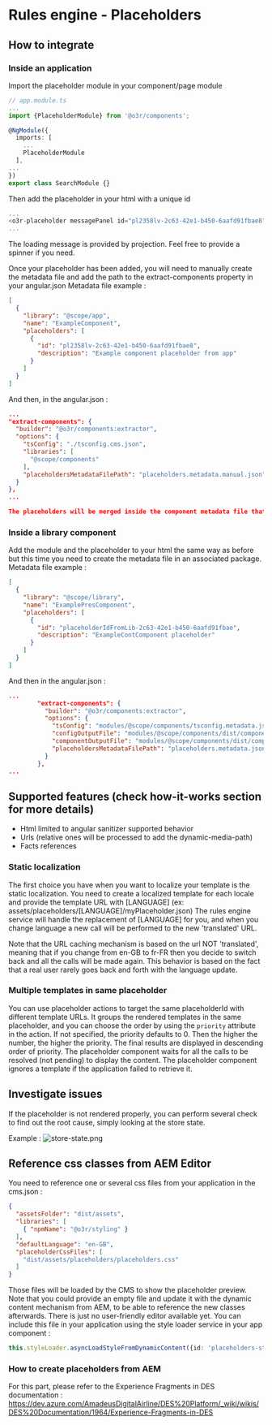 # Rules engine - Placeholders

## How to integrate

### Inside an application

Import the placeholder module in your component/page module

```typescript
// app.module.ts
...
import {PlaceholderModule} from '@o3r/components';

@NgModule({
  imports: [
    ...
    PlaceholderModule
  ],
...
})
export class SearchModule {}
```

Then add the placeholder in your html with a unique id
```typescript
...
<o3r-placeholder messagePanel id="pl2358lv-2c63-42e1-b450-6aafd91fbae8">Placeholder loading ...</o3r-placeholder>
...
```
The loading message is provided by projection. Feel free to provide a spinner if you need.

Once your placeholder has been added, you will need to manually create the metadata file and add the path to the extract-components property in your angular.json
Metadata file example :
```json
[
  {
    "library": "@scope/app",
    "name": "ExampleComponent",
    "placeholders": [
      {
        "id": "pl2358lv-2c63-42e1-b450-6aafd91fbae8",
        "description": "Example component placeholder from app"
      }
    ]
  }
]
```
And then, in the angular.json :
```json
...
"extract-components": {
  "builder": "@o3r/components:extractor",
  "options": {
    "tsConfig": "./tsconfig.cms.json",
    "libraries": [
      "@scope/components"
    ],
    "placeholdersMetadataFilePath": "placeholders.metadata.manual.json"
  }
},
...

The placeholders will be merged inside the component metadata file that will be sent to the cms.
```

### Inside a library component
Add the module and the placeholder to your html the same way as before but this time you need to create the metadata file in an associated package.
Metadata file example :
```json
[
  {
    "library": "@scope/library",
    "name": "ExamplePresComponent",
    "placeholders": [
      {
        "id": "placeholderIdFromLib-2c63-42e1-b450-6aafd91fbae",
        "description": "ExampleContComponent placeholder"
      }
    ]
  }
]
```
And then in the angular.json :
```json
...
        "extract-components": {
          "builder": "@o3r/components:extractor",
          "options": {
            "tsConfig": "modules/@scope/components/tsconfig.metadata.json",
            "configOutputFile": "modules/@scope/components/dist/component.config.metadata.json",
            "componentOutputFile": "modules/@scope/components/dist/component.class.metadata.json",
            "placeholdersMetadataFilePath": "placeholders.metadata.json"
          }
        },
...
```

## Supported features (check how-it-works section for more details)
* Html limited to angular sanitizer supported behavior
* Urls (relative ones will be processed to add the dynamic-media-path)
* Facts references

### Static localization
The first choice you have when you want to localize your template is the static localization.
You need to create a localized template for each locale and provide the template URL with [LANGUAGE] (ex: assets/placeholders/[LANGUAGE]/myPlaceholder.json)
The rules engine service will handle the replacement of [LANGUAGE] for you, and when you change language a new call will be performed to the new 'translated' URL.

Note that the URL caching mechanism is based on the url NOT 'translated', meaning that if you change from en-GB to fr-FR then you decide to switch back and all the calls will be made again.
This behavior is based on the fact that a real user rarely goes back and forth with the language update.

### Multiple templates in same placeholder
You can use placeholder actions to target the same placeholderId with different template URLs.
It groups the rendered templates in the same placeholder, and you can choose the order by using the `priority` attribute in the action.
If not specified, the priority defaults to 0. Then the higher the number, the higher the priority. The final results are displayed in descending order of priority.
The placeholder component waits for all the calls to be resolved (not pending) to display the content.
The placeholder component ignores a template if the application failed to retrieve it.

## Investigate issues
If the placeholder is not rendered properly, you can perform several check to find out the root cause, simply looking at the store state.

Example :
![store-state.png](../../../.attachments/screenshots/rules-engine-debug/store_state.png)

## Reference css classes from AEM Editor
You need to reference one or several css files from your application in the cms.json :
```json
{
  "assetsFolder": "dist/assets",
  "libraries": [
    { "npmName": "@o3r/styling" }
  ],
  "defaultLanguage": "en-GB",
  "placeholderCssFiles": [
    "dist/assets/placeholders/placeholders.css"
  ]
}
```
Those files will be loaded by the CMS to show the placeholder preview.
Note that you could provide an empty file and update it with the dynamic content mechanism from AEM, to be able to reference the new classes afterwards.
There is just no user-friendly editor available yet.
You can include this file in your application using the style loader service in your app component :
```typescript
this.styleLoader.asyncLoadStyleFromDynamicContent({id: 'placeholders-styling', href: 'assets/rules/placeholders.css'});
```

### How to create placeholders from AEM
For this part, please refer to the Experience Fragments in DES documentation : 
https://dev.azure.com/AmadeusDigitalAirline/DES%20Platform/_wiki/wikis/DES%20Documentation/1964/Experience-Fragments-in-DES

